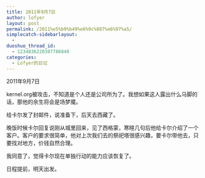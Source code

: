 ```yaml
---
title: 2011年9月7日
author: lofyer
layout: post
permalink: /2011%e5%b9%b49%e6%9c%887%e6%97%a5/
simplecatch-sidebarlayout:
  - 
duoshuo_thread_id:
  - 1234836220387786840
categories:
  - Lofyer的日记
---
```

2011年9月7日

kernel.org被攻击，不知道是个人还是公司所为了。我想如果这人露出什么马脚的话，那他的余生将会是场梦魇。

给卡尔发了封邮件，说准备下，后天去西藏了。

晚饭时候卡尔回复说刚从城里回来，见了西格蒙，寒暄几句后他给卡尔介绍了一个客户。客户的要求很简单，他对上次我们去的祭祀塔很感兴趣，要卡尔带他去，只要找对地方，价钱自然合理。

我同意了，觉得卡尔现在单独行动的能力应该恢复了。

日程提前，明天出发。